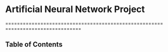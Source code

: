 # Artificial Neural Network Project


================================================================================

## Table of Contents
